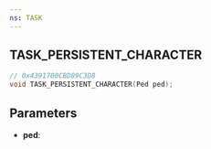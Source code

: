 ```yaml
---
ns: TASK
---
```

## TASK_PERSISTENT_CHARACTER

```c
// 0x4391700CBD89C3D8
void TASK_PERSISTENT_CHARACTER(Ped ped);
```

## Parameters
* **ped**:
